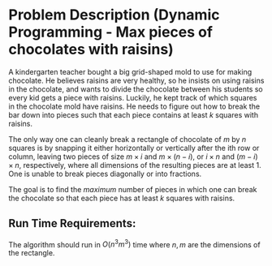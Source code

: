 # Problem Description (Dynamic Programming - Max pieces of chocolates with raisins)

A kindergarten teacher bought a big grid-shaped mold to use for making chocolate. He believes raisins are very healthy, so he insists on using raisins in the chocolate, and wants to divide the chocolate between his students so every kid gets a piece with raisins. Luckily, he kept track of which squares in the chocolate mold have raisins. He needs to figure out how to break the bar down into pieces such that each piece contains at least $k$ squares with raisins.

The only way one can cleanly break a rectangle of chocolate of $m$ by $n$ squares is by snapping it either horizontally or vertically after the ith row or column, leaving two pieces of size $m\times i$ and $m\times (n-i)$, or $i\times n$ and $(m-i)\times n$, respectively, where all dimensions of the resulting pieces are at least 1. One is unable to break pieces diagonally or into fractions.

The goal is to find the _maximum_ number of pieces in which one can break the chocolate so
that each piece has at least $k$ squares with raisins.

## Run Time Requirements:

The algorithm should run in $O(n^3 m^3)$ time where $n, m$ are the dimensions of the rectangle.

